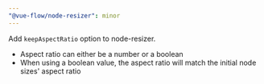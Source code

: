 ```yaml
---
"@vue-flow/node-resizer": minor
---
```


Add `keepAspectRatio` option to node-resizer.

- Aspect ratio can either be a number or a boolean
- When using a boolean value, the aspect ratio will match the initial node sizes' aspect ratio
